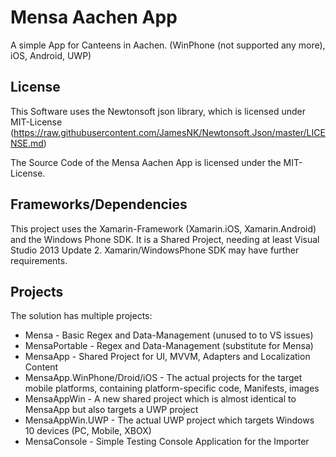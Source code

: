 # Mensa Aachen App
A simple App for Canteens in Aachen. (WinPhone (not supported any more), iOS, Android, UWP)

## License
This Software uses the Newtonsoft json library, which is licensed under MIT-License (https://raw.githubusercontent.com/JamesNK/Newtonsoft.Json/master/LICENSE.md)

The Source Code of the Mensa Aachen App is licensed under the MIT-License.

## Frameworks/Dependencies
This project uses the Xamarin-Framework (Xamarin.iOS, Xamarin.Android) and the Windows Phone SDK.
It is a Shared Project, needing at least Visual Studio 2013 Update 2. Xamarin/WindowsPhone SDK may have further requirements.


## Projects
The solution has multiple projects:
* Mensa - Basic Regex and Data-Management (unused to to VS issues)
* MensaPortable - Regex and Data-Management (substitute for Mensa)
* MensaApp - Shared Project for UI, MVVM, Adapters and Localization Content
* MensaApp.WinPhone/Droid/iOS - The actual projects for the target mobile platforms, containing platform-specific code, Manifests, images
* MensaAppWin - A new shared project which is almost identical to MensaApp but also targets a UWP project
* MensaAppWin.UWP - The actual UWP project which targets Windows 10 devices (PC, Mobile, XBOX)
* MensaConsole - Simple Testing Console Application for the Importer
